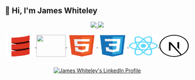 ## 👋 Hi, I'm James Whiteley

<div align="center">
  <a href="https://github.com/james-work-account">
    <img height="180em" src="https://github-readme-stats.vercel.app/api?username=james-work-account&show_icons=true&theme=tokyonight&include_all_commits=true&count_private=true"/>
    <img height="180em" src="https://github-readme-stats.vercel.app/api/top-langs/?username=james-work-account&layout=compact&langs_count=8&theme=tokyonight"/>
  </a>
</div>
  
<br>
  
<div align="center">
  <a href="https://github.com/james-work-account">
    <img align="center" alt="" height="60" width="80" src="https://raw.githubusercontent.com/devicons/devicon/master/icons/scala/scala-original.svg">
    <img align="center" alt="" height="60" width="80" src="https://cdn.jsdelivr.net/gh/devicons/devicon/icons/typescript/typescript-original.svg" />
    <img align="center" alt="" height="60" width="80" src="https://raw.githubusercontent.com/devicons/devicon/master/icons/html5/html5-original.svg">
    <img align="center" alt="" height="60" width="80" src="https://raw.githubusercontent.com/devicons/devicon/master/icons/css3/css3-original.svg">
    <img align="center" alt="" height="60" width="80" src="https://raw.githubusercontent.com/devicons/devicon/master/icons/react/react-original.svg">
    <img align="center" alt="" height="60" width="80" src="https://raw.githubusercontent.com/devicons/devicon/master/icons/nextjs/nextjs-line.svg">
  </a>
</div>

##
  
<div align="center">
  <a href="https://www.linkedin.com/in/james-whiteley-03041995/" target="_blank"><img src="https://img.shields.io/badge/-LinkedIn-%230077B5?style=for-the-badge&logo=linkedin&logoColor=white" target="_blank" alt="James Whiteley's LinkedIn Profile"></a>
</div>

<!--
**james-work-account/james-work-account** is a ✨ _special_ ✨ repository because its `README.md` (this file) appears on your GitHub profile.

Here are some ideas to get you started:

- 🔭 I’m currently working on ...
- 🌱 I’m currently learning ...
- 👯 I’m looking to collaborate on ...
- 🤔 I’m looking for help with ...
- 💬 Ask me about ...
- 📫 How to reach me: ...
- 😄 Pronouns: ...
- ⚡ Fun fact: ...
-->
